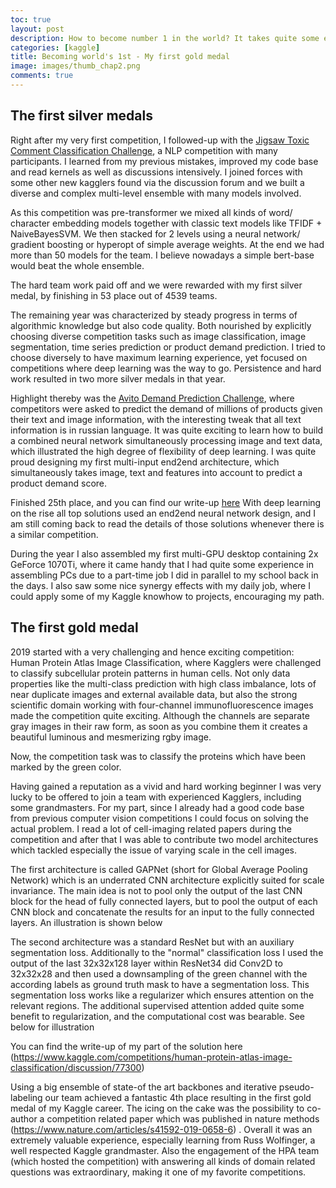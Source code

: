 ```yaml
---
toc: true
layout: post
description: How to become number 1 in the world? It takes quite some experience and effort to achieve even a single gold medal...
categories: [kaggle]
title: Becoming world's 1st - My first gold medal
image: images/thumb_chap2.png
comments: true
---
```


## The first silver medals

Right after my very first competition, I followed-up with the [Jigsaw Toxic Comment Classification Challenge](https://www.kaggle.com/competitions/jigsaw-toxic-comment-classification-challenge), a NLP competition with many participants. I learned from my previous mistakes, improved my code base and read kernels as well as discussions intensively. I joined forces with some other new kagglers found via the discussion forum and we built a diverse and complex multi-level ensemble with many models involved. 


As this competition was pre-transformer we mixed all kinds of word/ character embedding models together with classic text models like TFIDF + NaiveBayesSVM. We then stacked for 2 levels using a neural network/  gradient boosting or hyperopt of simple average weights. At the end we had more than 50 models for the team. I believe nowadays a simple bert-base would beat the whole ensemble.  

The hard team work paid off and we were rewarded with my first silver medal, by finishing in 53 place out of 4539 teams. 

The remaining year was characterized by steady progress in terms of algorithmic knowledge but also code quality. Both nourished by explicitly choosing diverse competition tasks such as image classification, image segmentation, time series prediction or product demand prediction. I tried to choose diversely to have maximum learning experience, yet focused on competitions where deep learning was the way to go. Persistence and hard work resulted in two more silver medals in that year.

Highlight thereby was the [Avito Demand Prediction Challenge](https://www.kaggle.com/c/avito-demand-prediction), where competitors were asked to predict the demand of millions of products given their text and image information, with the interesting tweak that all text information is in russian language. It was quite exciting to learn how to build a combined neural network simultaneously processing image and text data, which illustrated the high degree of flexibility of deep learning. I was quite proud designing my first multi-input end2end architecture, which simultaneously takes image, text and features into account to predict a product demand score. 



Finished 25th place, and you can find our write-up [here](https://www.kaggle.com/competitions/avito-demand-prediction/discussion/59902)
With deep learning on the rise all top solutions used an end2end neural network design, and I am still coming back to read the details of those solutions whenever there is a similar competition. 

During the year I also assembled my first multi-GPU desktop containing 2x GeForce 1070Ti, where it came handy that I had quite some experience in assembling PCs due to a part-time job I did in parallel to my school back in the days.
I also saw some nice synergy effects with my daily job, where I could apply some of my Kaggle knowhow to projects, encouraging my path. 

## The first gold medal 


2019 started with a very challenging and hence exciting competition: Human Protein Atlas Image Classification, where Kagglers were challenged to classify subcellular protein patterns in human cells. Not only data properties like the multi-class prediction with high class imbalance, lots of near duplicate images and external available data, but also the strong scientific domain working with four-channel immunofluorescence images made the competition quite exciting. Although the channels are separate gray images in their raw form, as soon as you combine them it creates a beautiful luminous and mesmerizing rgby image. 





Now, the competition task was to classify the proteins which have been marked by the green color. 

Having gained a reputation as a vivid and hard working beginner I was very lucky to be offered to join a team with experienced Kagglers, including some grandmasters. For my part, since I already had a good code base from previous computer vision competitions I could focus on solving the actual problem. I read a lot of cell-imaging related papers during the competition and after that I was able to contribute two model architectures which tackled especially the issue of varying scale in the cell images. 

The first architecture is called GAPNet (short for Global Average Pooling Network) which is an underrated CNN architecture explicitly suited for scale invariance. The main idea is not to pool only the output of the last CNN block for the head of fully connected layers, but to pool the output of each CNN block and concatenate the results for an input to the fully connected layers. An illustration is shown below 




The second architecture was a standard ResNet but with an auxiliary segmentation loss. Additionally to the "normal" classification loss I used the output of the last 32x32x128 layer within ResNet34 did Conv2D to 32x32x28 and then used a downsampling of the green channel with the according labels as ground truth mask to have a segmentation loss. This segmentation loss works like a regularizer which ensures attention on the relevant regions. The additional supervised attention added quite some benefit to regularization, and the computational cost was bearable. See below for illustration



You can find the write-up of my part of the solution here (https://www.kaggle.com/competitions/human-protein-atlas-image-classification/discussion/77300) 

Using a big ensemble of state-of the art backbones and iterative pseudo-labeling our team achieved a fantastic 4th place resulting in the first gold medal of my Kaggle career. The icing on the cake was the possibility to co-author a competition related paper which was published in nature methods (https://www.nature.com/articles/s41592-019-0658-6) . Overall it was an extremely valuable experience, especially learning from Russ Wolfinger, a well respected Kaggle grandmaster. Also the engagement of the HPA team (which hosted the competition) with answering all kinds of domain related questions was extraordinary, making it one of my favorite competitions. 

